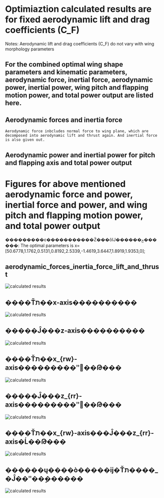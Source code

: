 # Optimiaztion calculated results are for fixed aerodynamic lift and drag coefficients (C_F) 

Notes: Aerodynamic lift and drag coefficients (C_F) do not vary with wing morphology parameters

## For the combined optimal wing shape parameters and kinematic parameters, aerodynamic force, inertial force, aerodynamic power, inertial power, wing pitch and flapping motion power, and total power output are listed here.

## Aerodynamic forces and inertia force
```
Aerodynamic force inbcludes normal force to wing plane, which are decomposed into aerodynamic lift and thrust again. And inertial force is also given out.
```

## Aerodynamic power and inertial power for pitch and flapping axis and total power output

# Figures for above mentioned aerodynamic force and power, inertial force and power, and wing pitch and flapping motion power, and total power output

���������ͼ�����������Ż���õĲ������ݼ������:
The optimal parameters is x=[50.6778,1.1762,0.5131,0.8192,2.5339,-1.4619,3.6447,1.8919,1.9353,0];

## aerodynamic_forces_inertia_force_lift_and_thrust
![calculated results](https://github.com/xijunke/HoverEnergyConsumptionOptimizations_WGP_WKP/blob/main/WingM6_3_10parameters_fixed_C_F_2/force_moment_power_20160308/pic_png/aerodynamic_forces_inertia_force_lift_and_thrust.png)

## ����Ťת��x-axis����������
![calculated results](https://github.com/xijunke/HoverEnergyConsumptionOptimizations_WGP_WKP/blob/main/WingM6_3_10parameters_fixed_C_F_2/force_moment_power_20160308/pic_png/%E6%B2%BF%E7%9D%80%E6%89%AD%E8%BD%AC%E8%BD%B4x-axis%E7%9A%84%E6%B0%94%E5%8A%A8%E5%8A%9B%E7%9F%A9.png)

## �����Ĵ���z-axis����������
![calculated results](https://github.com/xijunke/HoverEnergyConsumptionOptimizations_WGP_WKP/blob/main/WingM6_3_10parameters_fixed_C_F_2/force_moment_power_20160308/pic_png/%E6%B2%BF%E7%9D%80%E6%8B%8D%E6%89%93%E8%BD%B4z-axis%E7%9A%84%E6%B0%94%E5%8A%A8%E5%8A%9B%E7%9F%A9.png)

## ����Ťת��x_{rw}-axis���������ʺ͹��Թ���
![calculated results](https://github.com/xijunke/HoverEnergyConsumptionOptimizations_WGP_WKP/blob/main/WingM6_3_10parameters_fixed_C_F_2/force_moment_power_20160308/pic_png/%E6%B2%BF%E7%9D%80%E6%89%AD%E8%BD%AC%E8%BD%B4x_%7Brw%7D-axis%E7%9A%84%E6%B0%94%E5%8A%A8%E5%8A%9F%E7%8E%87%E5%92%8C%E6%83%AF%E6%80%A7%E5%8A%9F%E7%8E%87.png)

## �����Ĵ���z_{rr}-axis���������ʺ͹��Թ���
![calculated results](https://github.com/xijunke/HoverEnergyConsumptionOptimizations_WGP_WKP/blob/main/WingM6_3_10parameters_fixed_C_F_2/force_moment_power_20160308/pic_png/%E6%B2%BF%E7%9D%80%E6%8B%8D%E6%89%93%E8%BD%B4z_%7Brr%7D-axis%E7%9A%84%E6%B0%94%E5%8A%A8%E5%8A%9F%E7%8E%87%E5%92%8C%E6%83%AF%E6%80%A7%E5%8A%9F%E7%8E%87.png)

## ����Ťת��x_{rw}-axis���Ĵ���z_{rr}-axis�Ĺ��Թ���
![calculated results](https://github.com/xijunke/HoverEnergyConsumptionOptimizations_WGP_WKP/blob/main/WingM6_3_10parameters_fixed_C_F_2/force_moment_power_20160308/pic_png/%E6%B2%BF%E7%9D%80%E6%89%AD%E8%BD%AC%E8%BD%B4x_%7Brw%7D-axis%E5%92%8C%E6%8B%8D%E6%89%93%E8%BD%B4z_%7Brr%7D-axis%E7%9A%84%E6%83%AF%E6%80%A7%E5%8A%9F%E7%8E%87.png)

## ������ų����ò�����ĳ�Ťת����_�Ĵ��ʺ��ܹ������
![calculated results](https://github.com/xijunke/HoverEnergyConsumptionOptimizations_WGP_WKP/blob/main/WingM6_3_10parameters_fixed_C_F_2/force_moment_power_20160308/pic_png/%E9%92%88%E5%AF%B9%E6%9C%80%E4%BC%98%E7%BF%85%E8%86%80%E5%BD%A2%E8%B2%8C%E5%8F%82%E6%95%B0%E7%9A%84%E7%BF%85%E6%89%AD%E8%BD%AC%E5%8A%9F%E7%8E%87_%E6%8B%8D%E6%89%93%E5%8A%9F%E7%8E%87%E5%92%8C%E6%80%BB%E5%8A%9F%E7%8E%87%E8%BE%93%E5%87%BA.png)
